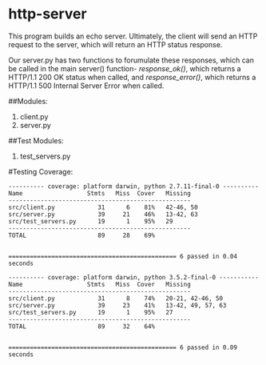 # http-server
This program builds an echo server. Ultimately, the client will send an HTTP request to the server, which will return an HTTP status response. 


Our server.py has two functions to forumulate these responses, which can be called in the main server() function- *response_ok()*, which returns a HTTP/1.1 200 OK status when called, and *response_error()*, which returns a HTTP/1.1 500 Internal Server Error when called.


##Modules:
1. client.py
2. server.py

##Test Modules:
1. test_servers.py


#Testing Coverage:
```
---------- coverage: platform darwin, python 2.7.11-final-0 ----------
Name                  Stmts   Miss  Cover   Missing
---------------------------------------------------
src/client.py            31      6    81%   42-46, 50
src/server.py            39     21    46%   13-42, 63
src/test_servers.py      19      1    95%   29
---------------------------------------------------
TOTAL                    89     28    69%


=============================================== 6 passed in 0.04 seconds

---------- coverage: platform darwin, python 3.5.2-final-0 -----------
Name                  Stmts   Miss  Cover   Missing
---------------------------------------------------
src/client.py            31      8    74%   20-21, 42-46, 50
src/server.py            39     23    41%   13-42, 49, 57, 63
src/test_servers.py      19      1    95%   27
---------------------------------------------------
TOTAL                    89     32    64%


=============================================== 6 passed in 0.09 seconds 
```
